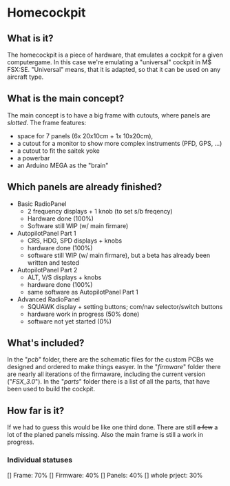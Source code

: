 # Homecockpit

## What is it?
The homecockpit is a piece of hardware, that emulates a cockpit for a given computergame.
In this case we're emulating a "universal" cockpit in M$ FSX:SE.
"Universal" means, that it is adapted, so that it can be used on any aircraft type.

## What is the main concept?
The main concept is to have a big frame with cutouts, where panels are _slotted_. 
The frame features:
* space for 7 panels (6x 20x10cm + 1x 10x20cm), 
* a cutout for a monitor to show more complex instruments (PFD, GPS, ...)
* a cutout to fit the saitek yoke
* a powerbar
* an Arduino MEGA as the "brain"

## Which panels are already finished?
* Basic RadioPanel
  * 2 frequency displays + 1 knob (to set s/b freqency)
  * Hardware done (100%)
  * Software still WIP (w/ main firmare)
* AutopilotPanel Part 1
  * CRS, HDG, SPD displays + knobs
  * hardware done (100%)
  * software still WIP (w/ main firmare), but a beta has already been written and tested
* AutopilotPanel Part 2
  * ALT, V/S displays + knobs
  * hardware done (100%)
  * same software as AutopilotPanel Part 1
* Advanced RadioPanel
  * SQUAWK display + setting buttons; com/nav selector/switch buttons
  * hardware work in progress (50% done)
  * software not yet started (0%)

## What's included?
In the "_pcb_" folder, there are the schematic files for the custom PCBs we designed and ordered to make things easyer.
In the "_firmware_" folder there are nearly all iterations of the firmaware, including the current version ("_FSX_3.0_").
In the "_parts_" folder there is a list of all the parts, that have been used to build the cockpit.

## How far is it?
If we had to guess this would be like one third done. There are still ~~a few~~ a lot of the planed panels missing. Also the main frame is still a work in progress.

### Individual statuses
[] Frame: 70%
[] Firmware: 40%
[] Panels: 40%
[] whole prject: 30%
